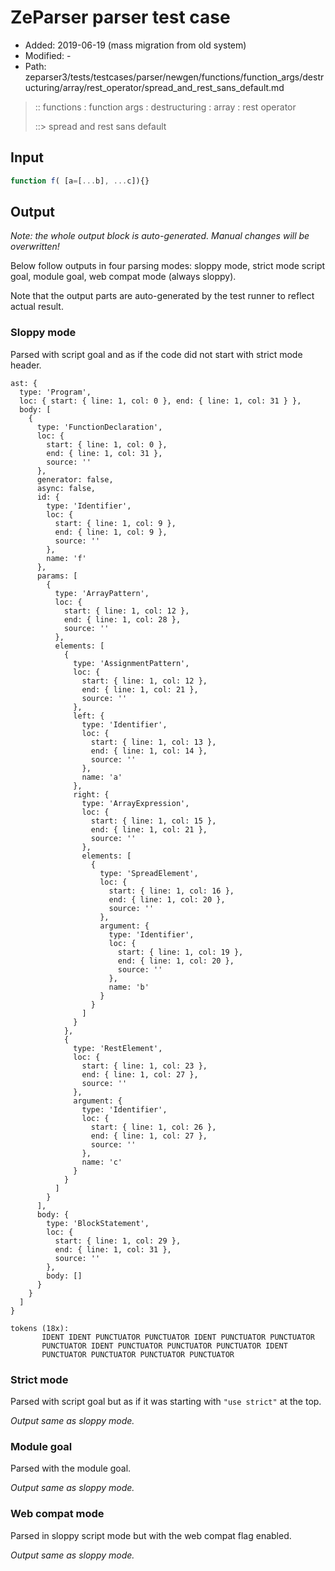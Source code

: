 # ZeParser parser test case

- Added: 2019-06-19 (mass migration from old system)
- Modified: -
- Path: zeparser3/tests/testcases/parser/newgen/functions/function_args/destructuring/array/rest_operator/spread_and_rest_sans_default.md

> :: functions : function args : destructuring : array : rest operator
>
> ::> spread and rest sans default

## Input

`````js
function f( [a=[...b], ...c]){}
`````

## Output

_Note: the whole output block is auto-generated. Manual changes will be overwritten!_

Below follow outputs in four parsing modes: sloppy mode, strict mode script goal, module goal, web compat mode (always sloppy).

Note that the output parts are auto-generated by the test runner to reflect actual result.

### Sloppy mode

Parsed with script goal and as if the code did not start with strict mode header.

`````
ast: {
  type: 'Program',
  loc: { start: { line: 1, col: 0 }, end: { line: 1, col: 31 } },
  body: [
    {
      type: 'FunctionDeclaration',
      loc: {
        start: { line: 1, col: 0 },
        end: { line: 1, col: 31 },
        source: ''
      },
      generator: false,
      async: false,
      id: {
        type: 'Identifier',
        loc: {
          start: { line: 1, col: 9 },
          end: { line: 1, col: 9 },
          source: ''
        },
        name: 'f'
      },
      params: [
        {
          type: 'ArrayPattern',
          loc: {
            start: { line: 1, col: 12 },
            end: { line: 1, col: 28 },
            source: ''
          },
          elements: [
            {
              type: 'AssignmentPattern',
              loc: {
                start: { line: 1, col: 12 },
                end: { line: 1, col: 21 },
                source: ''
              },
              left: {
                type: 'Identifier',
                loc: {
                  start: { line: 1, col: 13 },
                  end: { line: 1, col: 14 },
                  source: ''
                },
                name: 'a'
              },
              right: {
                type: 'ArrayExpression',
                loc: {
                  start: { line: 1, col: 15 },
                  end: { line: 1, col: 21 },
                  source: ''
                },
                elements: [
                  {
                    type: 'SpreadElement',
                    loc: {
                      start: { line: 1, col: 16 },
                      end: { line: 1, col: 20 },
                      source: ''
                    },
                    argument: {
                      type: 'Identifier',
                      loc: {
                        start: { line: 1, col: 19 },
                        end: { line: 1, col: 20 },
                        source: ''
                      },
                      name: 'b'
                    }
                  }
                ]
              }
            },
            {
              type: 'RestElement',
              loc: {
                start: { line: 1, col: 23 },
                end: { line: 1, col: 27 },
                source: ''
              },
              argument: {
                type: 'Identifier',
                loc: {
                  start: { line: 1, col: 26 },
                  end: { line: 1, col: 27 },
                  source: ''
                },
                name: 'c'
              }
            }
          ]
        }
      ],
      body: {
        type: 'BlockStatement',
        loc: {
          start: { line: 1, col: 29 },
          end: { line: 1, col: 31 },
          source: ''
        },
        body: []
      }
    }
  ]
}

tokens (18x):
       IDENT IDENT PUNCTUATOR PUNCTUATOR IDENT PUNCTUATOR PUNCTUATOR
       PUNCTUATOR IDENT PUNCTUATOR PUNCTUATOR PUNCTUATOR IDENT
       PUNCTUATOR PUNCTUATOR PUNCTUATOR PUNCTUATOR
`````

### Strict mode

Parsed with script goal but as if it was starting with `"use strict"` at the top.

_Output same as sloppy mode._

### Module goal

Parsed with the module goal.

_Output same as sloppy mode._

### Web compat mode

Parsed in sloppy script mode but with the web compat flag enabled.

_Output same as sloppy mode._

